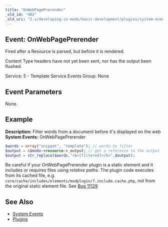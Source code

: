 ```yaml
---
title: "OnWebPagePrerender"
_old_id: "482"
_old_uri: "2.x/developing-in-modx/basic-development/plugins/system-events/onwebpageprerender"
---
```


## Event: OnWebPagePrerender

 Fired after a Resource is parsed, but before it is rendered.

 Content Type headers have not yet been sent, nor has the output been flushed.

 Service: 5 - Template Service Events
 Group: None

## Event Parameters

 None.

## Example

**Description:** Filter words from a document before it's displayed on the web
**System Events:** OnWebPagePrerender

 ``` php
$words = array("snippet", "template"); // words to filter
$output = &$modx->resource->_output; // get a reference to the output
$output = str_replace($words,"<b>[filtered]</b>",$output);
```

 Be careful if your OnWebPagePrerender plugin is a static element and it includes or requires files using _relative paths_. The plugin code executes from its cached file, e.g. `core/cache/includes/elements/modplugin/7.include.cache.php`, not from the original static element file. See [Bug 11129](https://github.com/modxcms/revolution/issues/11129)

## See Also

- [System Events](extending-modx/plugins/system-events "System Events")
- [Plugins](extending-modx/plugins "Plugins")